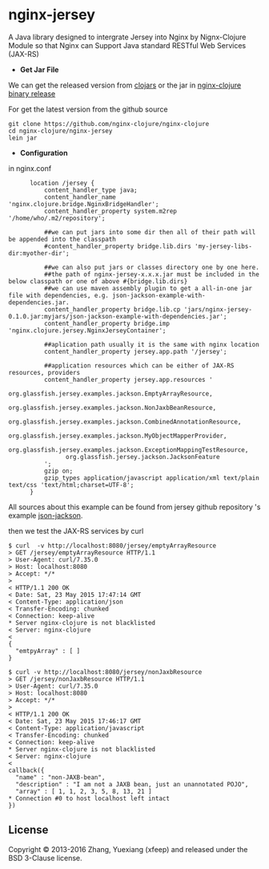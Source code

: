 # nginx-jersey

A Java library designed to intergrate Jersey into Nginx by Nignx-Clojure Module so that 
Nginx can Support Java standard RESTful Web Services (JAX-RS)

* **Get Jar File**

We can get the released version from [clojars](https://clojars.org/nginx-clojure/nginx-jersey) or 
the jar in [nginx-clojure binary release](https://sourceforge.net/projects/nginx-clojure/files/) 

For get the latest version from the github source

```shell
git clone https://github.com/nginx-clojure/nginx-clojure
cd nginx-clojure/nginx-jersey
lein jar
```

*  **Configuration**

in nginx.conf

```nginx
      location /jersey {
          content_handler_type java;
          content_handler_name 'nginx.clojure.bridge.NginxBridgeHandler';
          content_handler_property system.m2rep '/home/who/.m2/repository';
          
          ##we can put jars into some dir then all of their path will be appended into the classpath
          #content_handler_property bridge.lib.dirs 'my-jersey-libs-dir:myother-dir';
          
          ##we can also put jars or classes directory one by one here.
          ##the path of nginx-jersey-x.x.x.jar must be included in the below classpath or one of above #{bridge.lib.dirs}
          ##we can use maven assembly plugin to get a all-in-one jar file with dependencies, e.g. json-jackson-example-with-dependencies.jar.
          content_handler_property bridge.lib.cp 'jars/nginx-jersey-0.1.0.jar:myjars/json-jackson-example-with-dependencies.jar';
          content_handler_property bridge.imp 'nginx.clojure.jersey.NginxJerseyContainer';
          
          ##aplication path usually it is the same with nginx location 
          content_handler_property jersey.app.path '/jersey';
          
          ##application resources which can be either of JAX-RS resources, providers
          content_handler_property jersey.app.resources '
                org.glassfish.jersey.examples.jackson.EmptyArrayResource,
                org.glassfish.jersey.examples.jackson.NonJaxbBeanResource,
                org.glassfish.jersey.examples.jackson.CombinedAnnotationResource,
                org.glassfish.jersey.examples.jackson.MyObjectMapperProvider,
                org.glassfish.jersey.examples.jackson.ExceptionMappingTestResource,
                org.glassfish.jersey.jackson.JacksonFeature
          ';
          gzip on;
          gzip_types application/javascript application/xml text/plain text/css 'text/html;charset=UTF-8'; 
      }
```

All sources about this example can be found from jersey github repository 's example [json-jackson](https://github.com/jersey/jersey/tree/2.17/examples/json-jackson/src/main/java/org/glassfish/jersey/examples/jackson).

then we test the JAX-RS services by curl

```shell
$ curl  -v http://localhost:8080/jersey/emptyArrayResource
> GET /jersey/emptyArrayResource HTTP/1.1
> User-Agent: curl/7.35.0
> Host: localhost:8080
> Accept: */*
> 
< HTTP/1.1 200 OK
< Date: Sat, 23 May 2015 17:47:14 GMT
< Content-Type: application/json
< Transfer-Encoding: chunked
< Connection: keep-alive
* Server nginx-clojure is not blacklisted
< Server: nginx-clojure
< 
{
  "emtpyArray" : [ ]
}
```

```shell
$ curl -v http://localhost:8080/jersey/nonJaxbResource
> GET /jersey/nonJaxbResource HTTP/1.1
> User-Agent: curl/7.35.0
> Host: localhost:8080
> Accept: */*
> 
< HTTP/1.1 200 OK
< Date: Sat, 23 May 2015 17:46:17 GMT
< Content-Type: application/javascript
< Transfer-Encoding: chunked
< Connection: keep-alive
* Server nginx-clojure is not blacklisted
< Server: nginx-clojure
< 
callback({
  "name" : "non-JAXB-bean",
  "description" : "I am not a JAXB bean, just an unannotated POJO",
  "array" : [ 1, 1, 2, 3, 5, 8, 13, 21 ]
* Connection #0 to host localhost left intact
})
```

## License

Copyright © 2013-2016 Zhang, Yuexiang (xfeep) and released under the BSD 3-Clause license.



